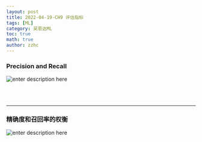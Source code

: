 ```yaml
---
layout: post
title: 2022-04-19-CH9 评估指标
tags: [ML]
category: 吴恩达ML
toc: true
math: true
author: zzhc
---
```


### Precision and Recall

![enter description here](http://img.zzhc321.xyz/blog/1650379708494.png)

<br>
<br>

***


### 精确度和召回率的权衡

![enter description here](http://img.zzhc321.xyz/blog/1650380438188.png)